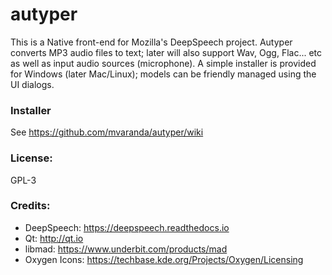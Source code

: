 # autyper

This is a Native front-end for Mozilla's DeepSpeech project. Autyper converts MP3 audio files to text; later will also support Wav, Ogg, Flac... etc as well as input audio sources (microphone). A simple installer is provided for Windows (later Mac/Linux); models can be friendly managed using the UI dialogs.

### Installer

See https://github.com/mvaranda/autyper/wiki

### License: 
  GPL-3

### Credits:
- DeepSpeech: https://deepspeech.readthedocs.io
- Qt: http://qt.io
- libmad: https://www.underbit.com/products/mad
- Oxygen Icons: https://techbase.kde.org/Projects/Oxygen/Licensing
